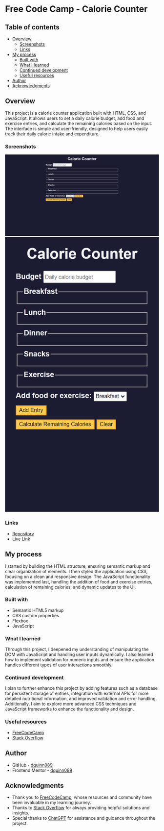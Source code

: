 # Free Code Camp - Calorie Counter

## Table of contents

- [Overview](#overview)
  - [Screenshots](#screenshots)
  - [Links](#links)
- [My process](#my-process)
  - [Built with](#built-with)
  - [What I learned](#what-i-learned)
  - [Continued development](#continued-development)
  - [Useful resources](#useful-resources)
- [Author](#author)
- [Acknowledgments](#acknowledgments)

## Overview

This project is a calorie counter application built with HTML, CSS, and JavaScript. It allows users to set a daily calorie budget, add food and exercise entries, and calculate the remaining calories based on the input. The interface is simple and user-friendly, designed to help users easily track their daily caloric intake and expenditure.

### Screenshots

![desktop](screenshots/screenshot-desktop.png?raw=true "Desktop")
![mobile](screenshots/screenshot-mobile.png?raw=true "Mobile")

### Links

- [Repository](https://github.com/dquinn089/fcc-calorie-counter)
- [Live Link](https://dquinn089.github.io/fcc-calorie-counter/)

## My process

I started by building the HTML structure, ensuring semantic markup and clear organization of elements. I then styled the application using CSS, focusing on a clean and responsive design. The JavaScript functionality was implemented last, handling the addition of food and exercise entries, calculation of remaining calories, and dynamic updates to the UI.

### Built with

- Semantic HTML5 markup
- CSS custom properties
- Flexbox
- JavaScript

### What I learned

Through this project, I deepened my understanding of manipulating the DOM with JavaScript and handling user inputs dynamically. I also learned how to implement validation for numeric inputs and ensure the application handles different types of user interactions smoothly.

### Continued development

I plan to further enhance this project by adding features such as a database for persistent storage of entries, integration with external APIs for more detailed nutritional information, and improved validation and error handling. Additionally, I aim to explore more advanced CSS techniques and JavaScript frameworks to enhance the functionality and design.

### Useful resources

- [FreeCodeCamp](https://www.freecodecamp.org/learn/)
- [Stack Overflow](https://stackoverflow.com/)

## Author

- GitHub - [dquinn089](https://github.com/dquinn089)
- Frontend Mentor - [dquinn089](https://www.frontendmentor.io/profile/dquinn089)

## Acknowledgments

- Thank you to [FreeCodeCamp](https://www.freecodecamp.org/), whose resources and community have been invaluable in my learning journey.
- Thanks to [Stack Overflow](https://stackoverflow.com/) for always providing helpful solutions and insights.
- Special thanks to [ChatGPT](https://chatgpt.com/) for assistance and guidance throughout the project.
